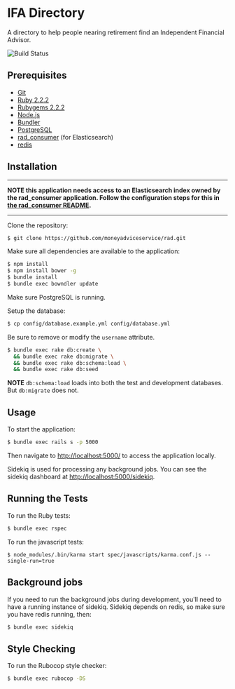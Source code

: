 # IFA Directory

A directory to help people nearing retirement find an Independent Financial Advisor.

![Build Status](https://travis-ci.org/moneyadviceservice/rad.svg?branch=master)

## Prerequisites

* [Git](http://git-scm.com)
* [Ruby 2.2.2](http://www.ruby-lang.org/en)
* [Rubygems 2.2.2](http://rubygems.org)
* [Node.js](http://nodejs.org/)
* [Bundler](http://bundler.io)
* [PostgreSQL](http://www.postgresql.org/)
* [rad_consumer](https://github.com/moneyadviceservice/rad_consumer) (for Elasticsearch)
* [redis](http://redis.io)

## Installation

---

**NOTE this application needs access to an Elasticsearch index owned by the rad_consumer application. Follow the configuration steps for this in [the rad_consumer README](https://github.com/moneyadviceservice/rad_consumer/blob/master/README.md).**

---

Clone the repository:

```sh
$ git clone https://github.com/moneyadviceservice/rad.git
```

Make sure all dependencies are available to the application:

```sh
$ npm install
$ npm install bower -g
$ bundle install
$ bundle exec bowndler update
```

Make sure PostgreSQL is running.

Setup the database:

```sh
$ cp config/database.example.yml config/database.yml
```
Be sure to remove or modify the `username` attribute.

```sh
$ bundle exec rake db:create \
  && bundle exec rake db:migrate \
  && bundle exec rake db:schema:load \
  && bundle exec rake db:seed
```

**NOTE** `db:schema:load` loads into both the test and development databases.
But `db:migrate` does not.

## Usage

To start the application:

```sh
$ bundle exec rails s -p 5000
```

Then navigate to [http://localhost:5000/](http://localhost:5000/) to access the
application locally.

Sidekiq is used for processing any background jobs. You can see the sidekiq
dashboard at [http://localhost:5000/sidekiq](http://localhost:5000/sidekiq).

## Running the Tests

To run the Ruby tests:

```sh
$ bundle exec rspec
```

To run the javascript tests:

```
$ node_modules/.bin/karma start spec/javascripts/karma.conf.js --single-run=true
```

## Background jobs

If you need to run the background jobs during development, you'll need to have
a running instance of sidekiq. Sidekiq depends on redis, so make sure you have
redis running, then:

```sh
$ bundle exec sidekiq
```

## Style Checking

To run the Rubocop style checker:

```sh
$ bundle exec rubocop -DS
```
